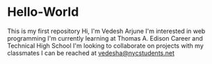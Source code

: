 # Hello-World
This is my first repository 
Hi, I'm Vedesh Arjune 
I'm interested in web programming 
I'm currently learning at Thomas A. Edison Career and Technical High School
I'm looking to collaborate on projects with my classmates 
I can be reached at vedesha@nycstudents.net 

